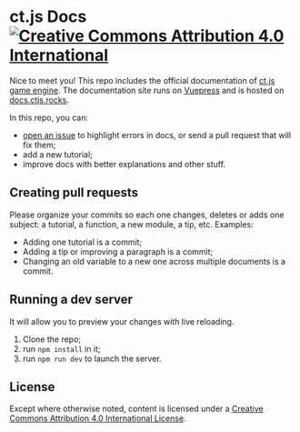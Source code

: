 # ct.js Docs [![Creative Commons Attribution 4.0 International](https://i.creativecommons.org/l/by/4.0/88x31.png)](https://creativecommons.org/licenses/by/4.0/)

Nice to meet you! This repo includes the official documentation of [ct.js game engine](https://ctjs.rocks/). The documentation site runs on [Vuepress](https://vuepress.vuejs.org/) and is hosted on [docs.ctjs.rocks](https://docs.ctjs.rocks/).

In this repo, you can:

* [open an issue](https://github.com/CosmoMyzrailGorynych/docs.ctjs.rocks/issues/new) to highlight errors in docs, or send a pull request that will fix them;
* add a new tutorial;
* improve docs with better explanations and other stuff.

## Creating pull requests

Please organize your commits so each one changes, deletes or adds one subject: a tutorial, a function, a new module, a tip, etc. Examples:

* Adding one tutorial is a commit;
* Adding a tip or improving a paragraph is a commit;
* Changing an old variable to a new one across multiple documents is a commit.

## Running a dev server

It will allow you to preview your changes with live reloading.

1. Clone the repo;
2. run `npm install` in it;
3. run `npm run dev` to launch the server.

## License

Except where otherwise noted, content is licensed under a [Creative Commons Attribution 4.0 International License](https://creativecommons.org/licenses/by/4.0/).
